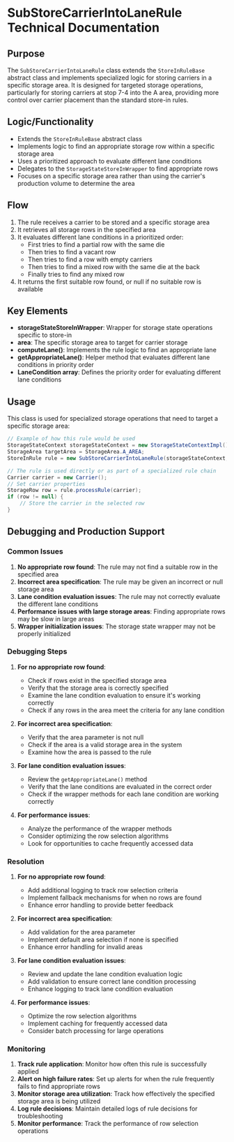 # SubStoreCarrierIntoLaneRule Technical Documentation

## Purpose
The `SubStoreCarrierIntoLaneRule` class extends the `StoreInRuleBase` abstract class and implements specialized logic for storing carriers in a specific storage area. It is designed for targeted storage operations, particularly for storing carriers at stop 7-4 into the A area, providing more control over carrier placement than the standard store-in rules.

## Logic/Functionality
- Extends the `StoreInRuleBase` abstract class
- Implements logic to find an appropriate storage row within a specific storage area
- Uses a prioritized approach to evaluate different lane conditions
- Delegates to the `StorageStateStoreInWrapper` to find appropriate rows
- Focuses on a specific storage area rather than using the carrier's production volume to determine the area

## Flow
1. The rule receives a carrier to be stored and a specific storage area
2. It retrieves all storage rows in the specified area
3. It evaluates different lane conditions in a prioritized order:
   - First tries to find a partial row with the same die
   - Then tries to find a vacant row
   - Then tries to find a row with empty carriers
   - Then tries to find a mixed row with the same die at the back
   - Finally tries to find any mixed row
4. It returns the first suitable row found, or null if no suitable row is available

## Key Elements
- **storageStateStoreInWrapper**: Wrapper for storage state operations specific to store-in
- **area**: The specific storage area to target for carrier storage
- **computeLane()**: Implements the rule logic to find an appropriate lane
- **getAppropriateLane()**: Helper method that evaluates different lane conditions in priority order
- **LaneCondition array**: Defines the priority order for evaluating different lane conditions

## Usage
This class is used for specialized storage operations that need to target a specific storage area:

```java
// Example of how this rule would be used
StorageStateContext storageStateContext = new StorageStateContextImpl();
StorageArea targetArea = StorageArea.A_AREA;
StoreInRule rule = new SubStoreCarrierIntoLaneRule(storageStateContext, null, targetArea);

// The rule is used directly or as part of a specialized rule chain
Carrier carrier = new Carrier();
// Set carrier properties
StorageRow row = rule.processRule(carrier);
if (row != null) {
    // Store the carrier in the selected row
}
```

## Debugging and Production Support

### Common Issues
1. **No appropriate row found**: The rule may not find a suitable row in the specified area
2. **Incorrect area specification**: The rule may be given an incorrect or null storage area
3. **Lane condition evaluation issues**: The rule may not correctly evaluate the different lane conditions
4. **Performance issues with large storage areas**: Finding appropriate rows may be slow in large areas
5. **Wrapper initialization issues**: The storage state wrapper may not be properly initialized

### Debugging Steps
1. **For no appropriate row found**:
   - Check if rows exist in the specified storage area
   - Verify that the storage area is correctly specified
   - Examine the lane condition evaluation to ensure it's working correctly
   - Check if any rows in the area meet the criteria for any lane condition

2. **For incorrect area specification**:
   - Verify that the area parameter is not null
   - Check if the area is a valid storage area in the system
   - Examine how the area is passed to the rule

3. **For lane condition evaluation issues**:
   - Review the `getAppropriateLane()` method
   - Verify that the lane conditions are evaluated in the correct order
   - Check if the wrapper methods for each lane condition are working correctly

4. **For performance issues**:
   - Analyze the performance of the wrapper methods
   - Consider optimizing the row selection algorithms
   - Look for opportunities to cache frequently accessed data

### Resolution
1. **For no appropriate row found**:
   - Add additional logging to track row selection criteria
   - Implement fallback mechanisms for when no rows are found
   - Enhance error handling to provide better feedback

2. **For incorrect area specification**:
   - Add validation for the area parameter
   - Implement default area selection if none is specified
   - Enhance error handling for invalid areas

3. **For lane condition evaluation issues**:
   - Review and update the lane condition evaluation logic
   - Add validation to ensure correct lane condition processing
   - Enhance logging to track lane condition evaluation

4. **For performance issues**:
   - Optimize the row selection algorithms
   - Implement caching for frequently accessed data
   - Consider batch processing for large operations

### Monitoring
1. **Track rule application**: Monitor how often this rule is successfully applied
2. **Alert on high failure rates**: Set up alerts for when the rule frequently fails to find appropriate rows
3. **Monitor storage area utilization**: Track how effectively the specified storage area is being utilized
4. **Log rule decisions**: Maintain detailed logs of rule decisions for troubleshooting
5. **Monitor performance**: Track the performance of row selection operations